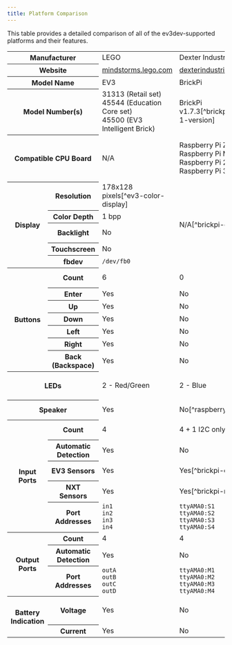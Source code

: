 ```yaml
---
title: Platform Comparison
---
```


This table provides a detailed comparison of all of the ev3dev-supported
platforms and their features.

<div class="table-responsive">
    <table class="table table-striped table-bordered table-left-header">
        <tbody>
            <tr>
                <th colspan="2">Manufacturer</th>
                <td>LEGO</td>
                <td colspan="3">Dexter Industries</td>
                <td>mindsensors.com</td>
                <td>FatcatLab</td>
                <td>Quest Institute</td>
            </tr>
            <tr>
                <th colspan="2">Website</th>
                <td><a href="http://mindstorms.lego.com" target="_blank">mindstorms.lego.com</a></td>
                <td colspan="3"><a href="http://www.dexterindustries.com/BrickPi" target="_blank">dexterindustries.com</a></td>
                <td><a href="http://www.mindsensors.com/content/78-pistorms-lego-interface" target="_blank">mindsensors.com</a></td>
                <td><a href="http://fatcatlab.com/product/evb/" target="_blank">fatcatlab.com</a></td>
                <td><a href="http://questforspace.com/" target="_blank">questforspace.com</a></td>
            </tr>
            <tr>
                <th colspan="2">Model Name</th>
                <td>EV3</td>
                <td>BrickPi</td>
                <td>BrickPi+</td>
                <td>BrickPi3</td>
                <td>PiStorms</td>
                <td>EVB</td>
                <td>QuestCape</td>
            </tr>
            <tr>
                <th colspan="2">Model Number(s)</th>
                <td>31313 (Retail set)<br>45544 (Education Core set)<br>45500 (EV3 Intelligent Brick)</td>
                <td>BrickPi v1.7.3<span markdown="1">[^brickpi-1-version]</span></td>
                <td>BrickPi v2.8</td>
                <td>BrickPi v3.2.1</td>
                <td>PiStorms<br>PiStorms-v2</td>
                <td>EVB v1.0</td>
                <td>QuestCape v1.4</td>
            </tr>
            <tr>
                <th colspan="2">Compatible CPU Board</th>
                <td>N/A</td>
                <td colspan="4">Raspberry Pi Zero<br>Raspberry Pi Model A/A+/B/B+<br>Raspberry Pi 2 Model B<br>Raspberry Pi 3 Model B</td>
                <td colspan="2">BeagleBone (White)<br>BeagleBone Black<br>BeagleBone Green<span markdown="1">[^beaglebone-green]</span><sup>,</sup><span markdown="1">[^beaglebone-green-wireless]</span></td>
            </tr>
            <tr>
                <th rowspan="5">Display</th>
                <th>Resolution</th>
                <td>178x128 pixels<span markdown="1">[^ev3-color-display]</span></td>
                <td colspan="2" rowspan="5">N/A<span markdown="1">[^brickpi-display]</span></td>
                <td rowspan="5"><i>N/A</i></td>
                <td>320x240 pixels</td>
                <td>220x176 pixels</td>
                <td>220x176 pixels</td>
            </tr>
            <tr>
                <th>Color Depth</th>
                <td>1 bpp</td>
                <td>16 bpp</td>
                <td>16 bpp</td>
                <td>16 bpp</td>
            </tr>
            <tr>
                <th>Backlight</th>
                <td>No</td>
                <td>Yes, always on</td>
                <td>Yes, always on</td>
                <td>Yes, adjustable</td>
            </tr>
            <tr>
                <th>Touchscreen</th>
                <td>No</td>
                <td>Yes</td>
                <td>No</td>
                <td>No</td>
            </tr>
            <tr>
                <th>fbdev</th>
                <td><code>/dev/fb0</code></td>
                <td><code>/dev/fb1</code></td>
                <td><code>/dev/fb0</code></td>
                <td><code>/dev/fb0</code></td>
            </tr>
            <tr>
                <th rowspan="7">Buttons</th>
                <th>Count</th>
                <td>6</td>
                <td colspan="3">0</td>
                <td>1</td>
                <td>6<span markdown="1">[^evb-buttons]</span></td>
                <td>6<span markdown="1">[^evb-buttons]</span></td>
            </tr>
            <tr>
                <th>Enter</th>
                <td>Yes</td>
                <td colspan="3">No</td>
                <td>Yes</td>
                <td>Yes</td>
                <td>Yes</td>
            </tr>
            <tr>
                <th>Up</th>
                <td>Yes</td>
                <td colspan="3">No</td>
                <td>No</td>
                <td>Yes</td>
                <td>Yes</td>
            </tr>
            <tr>
                <th>Down</th>
                <td>Yes</td>
                <td colspan="3">No</td>
                <td>No</td>
                <td>Yes</td>
                <td>Yes</td>
            </tr>
            <tr>
                <th>Left</th>
                <td>Yes</td>
                <td colspan="3">No</td>
                <td>No</td>
                <td>Yes</td>
                <td>Yes</td>
            </tr>
            <tr>
                <th>Right</th>
                <td>Yes</td>
                <td colspan="3">No</td>
                <td>No</td>
                <td>Yes</td>
                <td>Yes</td>
            </tr>
            <tr>
                <th>Back (Backspace)</th>
                <td>Yes</td>
                <td colspan="3">No</td>
                <td>No</td>
                <td>Yes</td>
                <td>Yes</td>
            </tr>
            <tr>
                <th colspan="2">LEDs</th>
                <td>2 - Red/Green</td>
                <td colspan="2">2 - Blue</td>
                <td>1 - Yellow (Amber)</td>
                <td>2<span markdown="1">[^pistorms-leds]</span> - Red/Green/Blue</td>
                <td>None</td>
                <td>None</td>
            </tr>
            <tr>
                <th colspan="2">Speaker</th>
                <td>Yes</td>
                <td colspan="3">No<span markdown="1">[^raspberry-pi-sound]</span></td>
                <td>No<span markdown="1">[^raspberry-pi-sound]</span></td>
                <td>Yes</td>
                <td>No</td>
            </tr>
            <tr>
                <th rowspan="5">Input Ports</th>
                <th>Count</th>
                <td>4</td>
                <td>4 + 1 I2C only</td>
                <td>4</td>
                <td>4 + 1 <a href="http://wiki.seeed.cc/Grove_System/" target="_blank">Grove</a> I2C</td>
                <td>4</td>
                <td>4</td>
                <td>4</td>
            </tr>
            <tr>
                <th>Automatic Detection</th>
                <td>Yes</td>
                <td colspan="3">No</td>
                <td>No</td>
                <td>Yes<span markdown="1">[^evb-sensors]</span></td>
                <td>Yes</td>
            </tr>
            <tr>
                <th>EV3 Sensors</th>
                <td>Yes</td>
                <td colspan="3">Yes<span markdown="1">[^brickpi-ev3-sensors]</span></td>
                <td>Yes<span markdown="1">[^pistorms-ev3-sensors]</span></td>
                <td>Yes</td>
                <td>Yes</td>
            </tr>
            <tr>
                <th>NXT Sensors</th>
                <td>Yes</td>
                <td colspan="3">Yes<span markdown="1">[^brickpi-nxt-sensors]</span></td>
                <td>Yes<span markdown="1">[^pistorms-nxt-sensors]</span></td>
                <td>Yes</td>
                <td>Yes</td>
            </tr>
            <tr>
                <th>Port Addresses</th>
                <td><code>in1</code><br><code>in2</code><br><code>in3</code><br><code>in4</code></td>
                <td colspan="2"><code>ttyAMA0:S1</code><br><code>ttyAMA0:S2</code><br><code>ttyAMA0:S3</code><br><code>ttyAMA0:S4</code></td>
                <td><i>Not yet supported in ev3dev</i></td>
                <td><code>pistorms:BAS1</code><br><code>pistorms:BAS2</code><br><code>pistorms:BBS1</code><br><code>pistorms:BBS2</code></td>
                <td colspan="2"><code>evb:in1</code><br><code>evb:in2</code><br><code>evb:in3</code><br><code>evb:in4</code></td>
            </tr>
            <tr>
                <th rowspan="3">Output Ports</th>
                <th>Count</th>
                <td>4</td>
                <td colspan="3">4</td>
                <td>4</td>
                <td>4</td>
                <td>4</td>
            </tr>
            <tr>
                <th>Automatic Detection</th>
                <td>Yes</td>
                <td colspan="3">No</td>
                <td>No</td>
                <td>Yes</td>
                <td>Yes</td>
            </tr>
            <tr>
                <th>Port Addresses</th>
                <td><code>outA</code><br><code>outB</code><br><code>outC</code><br><code>outD</code></td>
                <td colspan="2"><code>ttyAMA0:M1</code><br><code>ttyAMA0:M2</code><br><code>ttyAMA0:M3</code><br><code>ttyAMA0:M4</code></td>
                <td><i>Not yet supported in ev3dev</i></td>
                <td><code>pistorms:BAM1</code><br><code>pistorms:BAM2</code><br><code>pistorms:BBM1</code><br><code>pistorms:BBM2</code></td>
                <td colspan="2"><code>evb:outA</code><br><code>evb:outB</code><br><code>evb:outC</code><br><code>evb:outD</code></td>
            </tr>
            <tr>
                <th rowspan="2">Battery Indication</th>
                <th>Voltage</th>
                <td>Yes</td>
                <td>No</td>
                <td>Yes</td>
                <td><i>Not yet supported in ev3dev</i></td>
                <td>Yes</td>
                <td>Yes</td>
                <td>No</td>
            </tr>
            <tr>
                <th>Current</th>
                <td>Yes</td>
                <td colspan="3">No</td>
                <td>No</td>
                <td>Yes</td>
                <td>No</td>
            </tr>
        </tbody>
    </table>
</div>


[^brickpi-1-version]: The version number is not actually printed on the BrickPi
    circuit board.

[^beaglebone-green]: The Grove sensor ports are not usable with EVB or QuestCape
    because of shared pins.

[^beaglebone-green-wireless]: BeagleBone Green Wireless is not supported because
    of I/O pin conflicts.

[^ev3-color-display]: It is possible to replace the display in the EV3.
    [Video.](https://youtu.be/gPNJC5Uz9HY) The color screen is 160x128 pixels,
    16 bpp, with adjustable backlight.

[^brickpi-display]: It is possible to stack a display on top of BrickPi.
    [Blog.](http://lechnology.com/2016/05/adding-a-display-to-brickpi)

[^evb-buttons]: EVB and QuestCape cannot detect simultaneous button presses.

[^pistorms-leds]: Some hardware revisions of the PiStorms only have 1 physical LED.
    However, 2 LEDs will still appear in sysfs.

[^raspberry-pi-sound]: The headphone jack on Raspberry Pi can be used for sound.

[^evb-sensors]: The EVB cannot automatically detect some NXT sensors. NXT sensors
    can still be used, but the input port must be manually configured for them.

[^brickpi-ev3-sensors]: BrickPi only supports the LEGO EV3 sensors (Color,
    Infrared, Ultrasonic, Gyro, Touch). [The UART sensor implementation is buggy
    in the BrickPi and BrickPi+ firmware](https://github.com/DexterInd/BrickPi/issues/24).
    EV3 sensor support on the BrickPi3 is improved.

[^pistorms-ev3-sensors]: PiStorms only supports the LEGO EV3 sensors (Color,
    Infrared, Ultrasonic, Gyro, Touch).

[^brickpi-nxt-sensors]: BrickPi has limited I2C sensor support. Most sensors
    do work, but there may be some limitations.

[^pistorms-nxt-sensors]: PiStorms shares the I2C communication bus with all four
    input ports, so each sensor must have a different I2C address.
